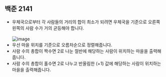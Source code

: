 ## 백준 2141
- 우체국으로부터 각 사람들의 거리의 합이 최소가 되려면 우체국을 기준으로 오른쪽 왼쪽의 사람 수가 거의 균등해야 합니다.
<br><br>
  ![image](https://github.com/user-attachments/assets/54fc4d86-b3e2-4713-b519-ec95c9efb06b)
- 우선 마을 위치를 기준으로 오름차순으로 정렬해줍니다.
- 사람 수의 총합이 짝수면 2로 나눈 절반에 해당하는 사람이 위치하는 마을을 출력해줍니다.
- 사람 수의 총합이 홀수면 2로 나누고 반올림한 (+1) 값에 해당하는 사람이 위치하는 마을을 출력해줍니다.